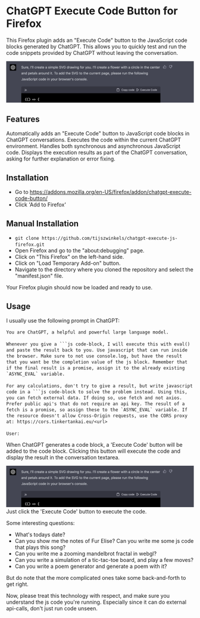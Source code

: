 # ChatGPT Execute Code Button for Firefox

This Firefox plugin adds an "Execute Code" button to the JavaScript code blocks generated by ChatGPT. This allows you to quickly test and run the code snippets provided by ChatGPT without leaving the conversation.

![screenshot](screenshot.png)

## Features

Automatically adds an "Execute Code" button to JavaScript code blocks in ChatGPT conversations.
Executes the code within the current ChatGPT environment.
Handles both synchronous and asynchronous JavaScript code.
Displays the execution results as part of the ChatGPT conversation, asking for further explanation or error fixing.

## Installation

- Go to https://addons.mozilla.org/en-US/firefox/addon/chatgpt-execute-code-button/
- Click 'Add to Firefox'

## Manual Installation

- `git clone https://github.com/tijszwinkels/chatgpt-execute-js-firefox.git`
- Open Firefox and go to the "about:debugging" page.
- Click on "This Firefox" on the left-hand side.
- Click on "Load Temporary Add-on" button.
- Navigate to the directory where you cloned the repository and select the "manifest.json" file.

Your Firefox plugin should now be loaded and ready to use.

## Usage

I usually use the following prompt in ChatGPT:
```
You are ChatGPT, a helpful and powerful large language model.

Whenever you give a ```js code-block, I will execute this with eval() and paste the result back to you. Use javascript that can run inside the browser. Make sure to not use console.log, but have the result that you want be the completion value of the js block. Remember that if the final result is a promise, assign it to the already existing `ASYNC_EVAL` variable.

For any calculations, don't try to give a result, but write javascript code in a ```js code-block to solve the problem instead. Using this, you can fetch external data. If doing so, use fetch and not axios. Prefer public api's that do not require an api key. The result of a fetch is a promise, so assign these to the `ASYNC_EVAL` variable. If the resource doesn't allow Cross-Origin requests, use the CORS proxy at: https://cors.tinkertankai.eu/<url> 

User:
```

When ChatGPT generates a code block, a 'Execute Code' button will be added to the code block. Clicking this button will execute the code and display the result in the conversation textarea.

![screenshot](screenshot.png)
Just click the 'Execute Code' button to execute the code.

Some interesting questions:
- What's todays date?
- Can you show me the notes of Fur Elise? Can you write me some js code that plays this song?
- Can you write me a zooming mandelbrot fractal in webgl?
- Can you write a simulation of a tic-tac-toe board, and play a few moves?
- Can you write a poem generator and generate a poem with it?

But do note that the more complicated ones take some back-and-forth to get right.

Now, please treat this technology with respect, and make sure you understand the js code you're running.
Especially since it can do external api-calls, don't just run code unseen.